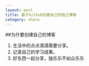 ```yaml
---
layout: post
title: 基于Github创建自己的独立博客
category: share
---
```


##为什要创建自己的博客

1. 生活中的点点滴滴需要分享。
2. 记录自己的学习成果。
3. 好东西一起分享，独乐乐不如众乐乐